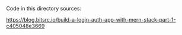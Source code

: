 Code in this directory sources: 

https://blog.bitsrc.io/build-a-login-auth-app-with-mern-stack-part-1-c405048e3669